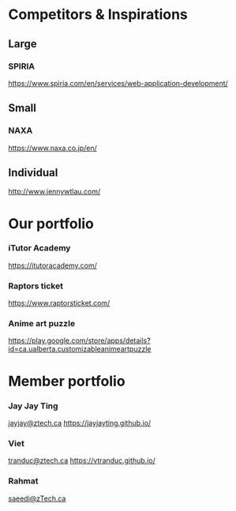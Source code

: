 # Competitors & Inspirations

## Large

### SPIRIA

https://www.spiria.com/en/services/web-application-development/

## Small

### NAXA

https://www.naxa.co.jp/en/

## Individual

http://www.jennywtlau.com/

# Our portfolio

### iTutor Academy

https://itutoracademy.com/

### Raptors ticket

https://www.raptorsticket.com/

### Anime art puzzle

https://play.google.com/store/apps/details?id=ca.ualberta.customizableanimeartpuzzle

# Member portfolio

### Jay Jay Ting

jayjay@ztech.ca
https://jayjayting.github.io/

### Viet

tranduc@ztech.ca
https://vtranduc.github.io/

### Rahmat

 saeedi@zTech.ca
